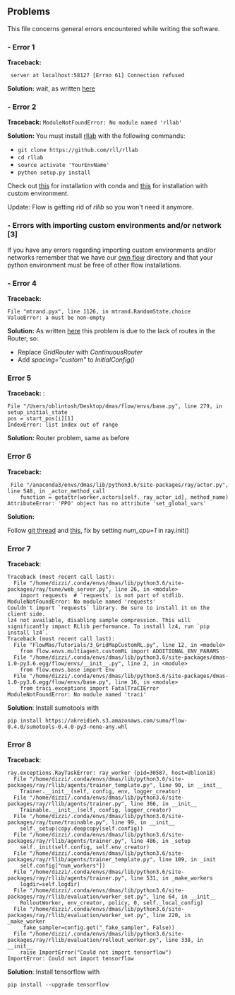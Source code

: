 
## Problems
This file concerns general errors encountered while writing the software.

### - Error 1

__Traceback:__

 ``` server at localhost:58127 [Errno 61] Connection refused```

__Solution:__ wait, as written [here](https://stackoverflow.com/questions/40362275/using-sumo-and-traci-could-not-connect-to-traci-server-61)

### -  Error 2

__Traceback:__ `ModuleNotFoundError: No module named 'rllab'`

__Solution:__ You must install [rllab](https://github.com/rll/rllab) with the following commands:

- `git clone https://github.com/rll/rllab`
- `cd rllab`
- `source activate 'YourEnvName'`
- `python setup.py install`

Check out [this](https://gist.github.com/yuanzhaoYZ/15bb640e1751da163d6a01675d54825f) for installation with conda
and [this](https://rllab.readthedocs.io/en/latest/user/installation.html) for installation with custom environment.

Update: Flow is getting rid of *rllib* so you won't need it anymore.

### - Errors with importing custom environments and/or network [3]

If you have any errors regarding importing custom environments and/or networks remember that we have our 
[own flow](../flow) directory and that your python environment must be free of other flow installations.

### -  Error 4

__Traceback:__
```
File "mtrand.pyx", line 1126, in mtrand.RandomState.choice
ValueError: a must be non-empty
```

__Solution:__
As written [here](https://stackoverflow.com/questions/57069566/when-test-the-grid-scenario-there-is-an-valueerror) this problem is due to the lack of routes in the Router, so:
- Replace _GridRouter_ with _ContinuousRouter_
- Add _spacing="custom"_ to _InitialConfig()_



### Error 5

__Traceback:__
:
```  
File "/Users/oblintosh/Desktop/dmas/flow/envs/base.py", line 279, in setup_initial_state
pos = start_pos[i][1]
IndexError: list index out of range
```

__Solution:__  Router problem, same as before

### Error 6

__Traceback:__
```
 File "/anaconda3/envs/dmas/lib/python3.6/site-packages/ray/actor.py", line 548, in _actor_method_call
    function = getattr(worker.actors[self._ray_actor_id], method_name)
AttributeError: 'PPO' object has no attribute 'set_global_vars'
```

__Solution:__

Follow [git thread](https://github.com/ray-project/ray/issues/5715) and [this](https://github.com/ray-project/ray/issues/5748), 
fix by setting _num_cpu=1_ in ray.init()

### Error 7

__Traceback__:

```
Traceback (most recent call last):
  File "/home/dizzi/.conda/envs/dmas/lib/python3.6/site-packages/ray/tune/web_server.py", line 26, in <module>
    import requests  # `requests` is not part of stdlib.
ModuleNotFoundError: No module named 'requests'
Couldn't import `requests` library. Be sure to install it on the client side.
lz4 not available, disabling sample compression. This will significantly impact RLlib performance. To install lz4, run `pip install lz4`.
Traceback (most recent call last):
  File "FlowMas/Tutorials/3_GridMapCustomRL.py", line 12, in <module>
    from flow.envs.multiagent.customRL import ADDITIONAL_ENV_PARAMS
  File "/home/dizzi/.conda/envs/dmas/lib/python3.6/site-packages/dmas-1.0-py3.6.egg/flow/envs/__init__.py", line 2, in <module>
    from flow.envs.base import Env
  File "/home/dizzi/.conda/envs/dmas/lib/python3.6/site-packages/dmas-1.0-py3.6.egg/flow/envs/base.py", line 16, in <module>
    from traci.exceptions import FatalTraCIError
ModuleNotFoundError: No module named 'traci'
```

__Solution__: Install sumotools with 


`pip install https://akreidieh.s3.amazonaws.com/sumo/flow-0.4.0/sumotools-0.4.0-py3-none-any.whl`


### Error 8

__Traceback__: 

```
ray.exceptions.RayTaskError: ray_worker (pid=30587, host=Ublion18)
  File "/home/dizzi/.conda/envs/dmas/lib/python3.6/site-packages/ray/rllib/agents/trainer_template.py", line 90, in __init__
    Trainer.__init__(self, config, env, logger_creator)
  File "/home/dizzi/.conda/envs/dmas/lib/python3.6/site-packages/ray/rllib/agents/trainer.py", line 366, in __init__
    Trainable.__init__(self, config, logger_creator)
  File "/home/dizzi/.conda/envs/dmas/lib/python3.6/site-packages/ray/tune/trainable.py", line 99, in __init__
    self._setup(copy.deepcopy(self.config))
  File "/home/dizzi/.conda/envs/dmas/lib/python3.6/site-packages/ray/rllib/agents/trainer.py", line 486, in _setup
    self._init(self.config, self.env_creator)
  File "/home/dizzi/.conda/envs/dmas/lib/python3.6/site-packages/ray/rllib/agents/trainer_template.py", line 109, in _init
    self.config["num_workers"])
  File "/home/dizzi/.conda/envs/dmas/lib/python3.6/site-packages/ray/rllib/agents/trainer.py", line 531, in _make_workers
    logdir=self.logdir)
  File "/home/dizzi/.conda/envs/dmas/lib/python3.6/site-packages/ray/rllib/evaluation/worker_set.py", line 64, in __init__
    RolloutWorker, env_creator, policy, 0, self._local_config)
  File "/home/dizzi/.conda/envs/dmas/lib/python3.6/site-packages/ray/rllib/evaluation/worker_set.py", line 220, in _make_worker
    _fake_sampler=config.get("_fake_sampler", False))
  File "/home/dizzi/.conda/envs/dmas/lib/python3.6/site-packages/ray/rllib/evaluation/rollout_worker.py", line 338, in __init__
    raise ImportError("Could not import tensorflow")
ImportError: Could not import tensorflow
```

__Solution__: Install tensorflow with
 
 `pip install --upgrade tensorflow`